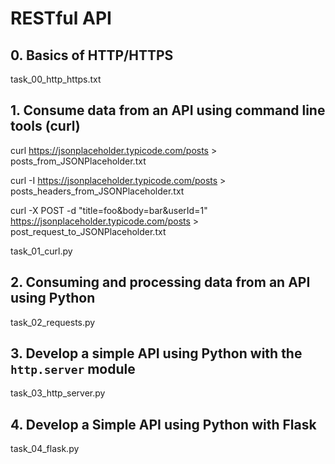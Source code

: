 # RESTful API

## 0. Basics of HTTP/HTTPS

task_00_http_https.txt

## 1. Consume data from an API using command line tools (curl)

curl https://jsonplaceholder.typicode.com/posts > posts_from_JSONPlaceholder.txt

curl -I https://jsonplaceholder.typicode.com/posts > posts_headers_from_JSONPlaceholder.txt

curl -X POST -d "title=foo&body=bar&userId=1" https://jsonplaceholder.typicode.com/posts > post_request_to_JSONPlaceholder.txt

task_01_curl.py

## 2. Consuming and processing data from an API using Python

task_02_requests.py

## 3. Develop a simple API using Python with the `http.server` module

task_03_http_server.py

## 4. Develop a Simple API using Python with Flask

task_04_flask.py 
